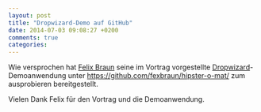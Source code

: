 ```yaml
---
layout: post
title: "Dropwizard-Demo auf GitHub"
date: 2014-07-03 09:08:27 +0200
comments: true
categories: 
---
```

Wie versprochen hat [Felix Braun](https://www.xing.com/profile/Felix_Braun7)
seine im Vortrag vorgestellte 
[Dropwizard](http://dropwizard.io)-Demoanwendung 
unter https://github.com/fexbraun/hipster-o-mat/ zum ausprobieren
bereitgestellt.

Vielen Dank Felix für den Vortrag und die Demoanwendung.
